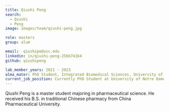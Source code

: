 ```yaml
---
title: Qiushi Peng
search:
  - Qiushi 
  - Peng
image: images/team/qiushi-peng.jpg

role: masters
group: alum

email:  qiushipe@usc.edu
linkedin: in/qiushi-peng-25bb741b4
github: qiushipeng

lab_member_years: 2021 - 2023
alma_mater: PhD Student, Integrated Biomedical Sciences, University of Notre Dame
current_job_position: Currently PhD Student at University of Notre Dame
---
```


Qiushi Peng is a master student majoring in pharmaceutical science. He received his B.S. in traditional Chinese pharmacy from China Pharmaceutical University.
